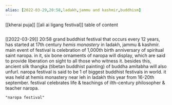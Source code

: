 ```yaml
---
alias: [2022-03-29,20:58,ladakh,jammu and kashmir,buddhism]
---
```

[[kherai puja]] [[ali ai ligang festival]]
table of content
```toc
```

[[2022-03-29]] 20:58
grand buddhist festival that occurs every 12 years, has started at 17th century *hemis monastery* in ladakh, jammu & kashmir.
main event of festival is celebration of 1,000th birth anniversary of spiritual saint naropa.
in it, six bone ornaments of naropa will display, which are said to provide liberation on sight to all those who witness it.
besides this, ancient silk thangka (tibetan buddhist painting) of buddha amitabha will also unfurl.
naropa festival is said to be 1 of biggest buddhist festivals in world.
it was held at hemis monastery near leh in ladakh this year from 16-20th september.
festival celebrates life & teachings of ilth-century philosopher & teacher naropa.
```query
"naropa festival"
```